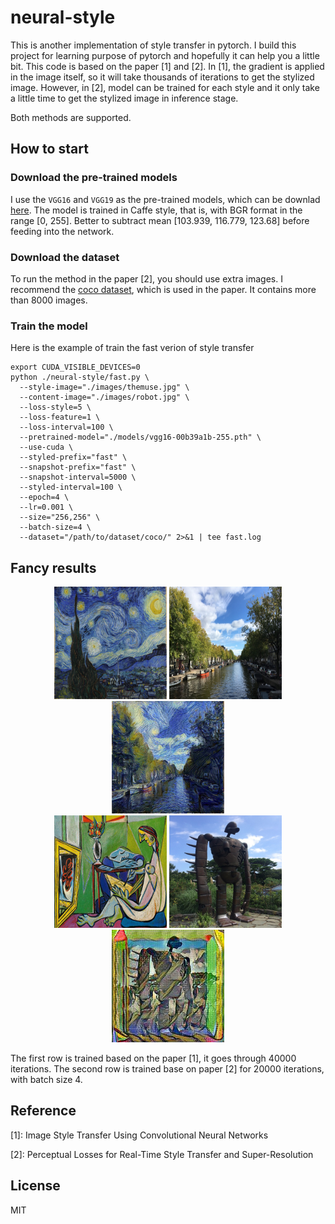 # neural-style

This is another implementation of style transfer in pytorch. I build this project for learning purpose of pytorch and hopefully it can help you a little bit. This code is based on the paper [1] and [2]. In [1], the gradient is applied in the image itself, so it will take thousands of iterations to get the stylized image. However, in [2], model can be trained for each style and it only take a little time to get the stylized image in inference stage.

Both methods are supported.

## How to start

### Download the pre-trained models
I use the `VGG16` and `VGG19` as the pre-trained models, which can be downlad [here](https://github.com/jcjohnson/pytorch-vgg). The model is trained in Caffe style, that is, with BGR format in the range [0, 255]. Better to subtract mean [103.939, 116.779, 123.68] before feeding into the network.

### Download the dataset
To run the method in the paper [2], you should use extra images. I recommend the [coco dataset](http://mscoco.org/dataset/), which is used in the paper. It contains more than 8000 images. 

### Train the model
Here is the example of train the fast verion of style transfer

	export CUDA_VISIBLE_DEVICES=0
	python ./neural-style/fast.py \
	  --style-image="./images/themuse.jpg" \
	  --content-image="./images/robot.jpg" \
	  --loss-style=5 \
	  --loss-feature=1 \
	  --loss-interval=100 \
	  --pretrained-model="./models/vgg16-00b39a1b-255.pth" \
	  --use-cuda \
	  --styled-prefix="fast" \
	  --snapshot-prefix="fast" \
	  --snapshot-interval=5000 \
	  --styled-interval=100 \
	  --epoch=4 \
	  --lr=0.001 \
	  --size="256,256" \
	  --batch-size=4 \
	  --dataset="/path/to/dataset/coco/" 2>&1 | tee fast.log


## Fancy results

<div align='center'>
  <img src='images/starry_night_google.jpg' width="180px" height="180px">
  <img src='images/amsterdam_canal.jpg' width="180px" height="180px">
  <img src='output/dam_starry_night_itr_40000.jpg' width="180px" height="180px">
  
  <br>

  <img src='images/themuse.jpg' width="180px" height="180px">
  <img src='images/robot.jpg' width="180px" height="180px">
  <img src='output/fast_robot_muse_epoch_0_itr_20000.jpg' width="180px" height="180px">
</div>

The first row is trained based on the paper [1], it goes through 40000 iterations. The second row is trained base on paper [2] for 20000 iterations, with batch size 4.

## Reference
[1]: Image Style Transfer Using Convolutional Neural Networks

[2]: Perceptual Losses for Real-Time Style Transfer and Super-Resolution

## License
MIT
